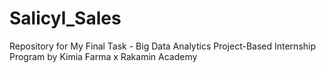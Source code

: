 # Salicyl_Sales
Repository for My Final Task - Big Data Analytics Project-Based Internship Program by Kimia Farma x Rakamin Academy

